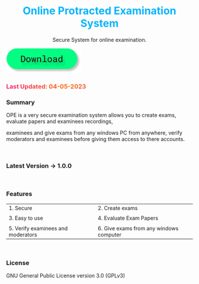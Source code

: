 <h1 style="color: #00b4ff;" align = "center">Online Protracted Examination System</h1>
<p align = "center">Secure System for online examination.</p>

<a target="_blank" href="https://mega.nz/file/grFDDKDB#TMxRFnZMI0hAQaKRW6LnB6ajkcKbb9zo1_pgCLMCN6M"><img src="/public/images/btn.d.webp" alt=""></a>

<h3 style="background: linear-gradient(to right, #f32170, #ff6b08, #cf23cf, #ef8c22); -webkit-text-fill-color: transparent; background-clip: text; -webkit-background-clip: text; padding-right: 3.5px;">Last Updated: 04-05-2023</h3>

### Summary

OPE is a very secure examination system allows you to create exams, evaluate papers and examinees recordings,

examinees and give exams from any windows PC from anywhere, verify moderators and examinees before giving them access to there accounts.

<br>

### Latest Version -> 1.0.0

<br>

### Features

|                                    |     |                                         |
| ---------------------------------- | --- | --------------------------------------- |
| 1. Secure                          |     | 2. Create exams                         |
|                                    |     |                                         |
| 3. Easy to use                     |     | 4. Evaluate Exam Papers                 |
|                                    |     |                                         |
| 5. Verify examinees and moderators |     | 6. Give exams from any windows computer |

<br>

### License

GNU General Public License version 3.0 (GPLv3)
